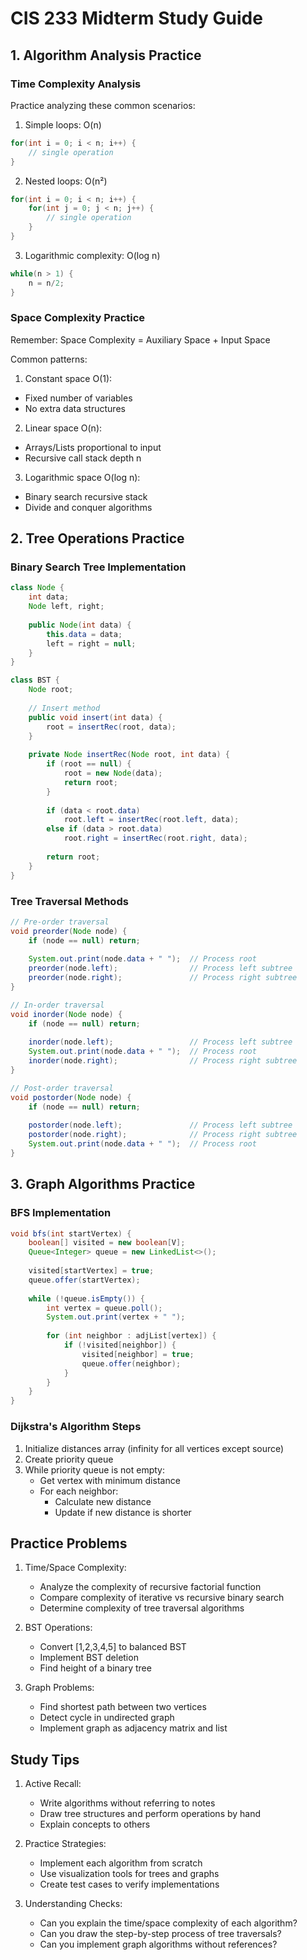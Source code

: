# CIS 233 Midterm Study Guide

## 1. Algorithm Analysis Practice

### Time Complexity Analysis
Practice analyzing these common scenarios:
1. Simple loops: O(n)
```java
for(int i = 0; i < n; i++) {
    // single operation
}
```

2. Nested loops: O(n²)
```java
for(int i = 0; i < n; i++) {
    for(int j = 0; j < n; j++) {
        // single operation
    }
}
```

3. Logarithmic complexity: O(log n)
```java
while(n > 1) {
    n = n/2;
}
```

### Space Complexity Practice
Remember: Space Complexity = Auxiliary Space + Input Space

Common patterns:
1. Constant space O(1):
- Fixed number of variables
- No extra data structures

2. Linear space O(n):
- Arrays/Lists proportional to input
- Recursive call stack depth n

3. Logarithmic space O(log n):
- Binary search recursive stack
- Divide and conquer algorithms

## 2. Tree Operations Practice

### Binary Search Tree Implementation
```java
class Node {
    int data;
    Node left, right;
    
    public Node(int data) {
        this.data = data;
        left = right = null;
    }
}

class BST {
    Node root;
    
    // Insert method
    public void insert(int data) {
        root = insertRec(root, data);
    }
    
    private Node insertRec(Node root, int data) {
        if (root == null) {
            root = new Node(data);
            return root;
        }
        
        if (data < root.data)
            root.left = insertRec(root.left, data);
        else if (data > root.data)
            root.right = insertRec(root.right, data);
            
        return root;
    }
}
```

### Tree Traversal Methods
```java
// Pre-order traversal
void preorder(Node node) {
    if (node == null) return;
    
    System.out.print(node.data + " ");  // Process root
    preorder(node.left);                // Process left subtree
    preorder(node.right);               // Process right subtree
}

// In-order traversal
void inorder(Node node) {
    if (node == null) return;
    
    inorder(node.left);                 // Process left subtree
    System.out.print(node.data + " ");  // Process root
    inorder(node.right);                // Process right subtree
}

// Post-order traversal
void postorder(Node node) {
    if (node == null) return;
    
    postorder(node.left);               // Process left subtree
    postorder(node.right);              // Process right subtree
    System.out.print(node.data + " ");  // Process root
}
```

## 3. Graph Algorithms Practice

### BFS Implementation
```java
void bfs(int startVertex) {
    boolean[] visited = new boolean[V];
    Queue<Integer> queue = new LinkedList<>();
    
    visited[startVertex] = true;
    queue.offer(startVertex);
    
    while (!queue.isEmpty()) {
        int vertex = queue.poll();
        System.out.print(vertex + " ");
        
        for (int neighbor : adjList[vertex]) {
            if (!visited[neighbor]) {
                visited[neighbor] = true;
                queue.offer(neighbor);
            }
        }
    }
}
```

### Dijkstra's Algorithm Steps
1. Initialize distances array (infinity for all vertices except source)
2. Create priority queue
3. While priority queue is not empty:
   - Get vertex with minimum distance
   - For each neighbor:
     - Calculate new distance
     - Update if new distance is shorter

## Practice Problems

1. Time/Space Complexity:
   - Analyze the complexity of recursive factorial function
   - Compare complexity of iterative vs recursive binary search
   - Determine complexity of tree traversal algorithms

2. BST Operations:
   - Convert [1,2,3,4,5] to balanced BST
   - Implement BST deletion
   - Find height of a binary tree

3. Graph Problems:
   - Find shortest path between two vertices
   - Detect cycle in undirected graph
   - Implement graph as adjacency matrix and list

## Study Tips

1. Active Recall:
   - Write algorithms without referring to notes
   - Draw tree structures and perform operations by hand
   - Explain concepts to others

2. Practice Strategies:
   - Implement each algorithm from scratch
   - Use visualization tools for trees and graphs
   - Create test cases to verify implementations

3. Understanding Checks:
   - Can you explain the time/space complexity of each algorithm?
   - Can you draw the step-by-step process of tree traversals?
   - Can you implement graph algorithms without references?